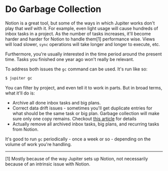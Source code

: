 # Do Garbage Collection

Notion is a great tool, but some of the ways in which Jupiter works don't play that _well_ with it. For example, even
light usage will cause hundreds of inbox tasks in a project. As the number of tasks increases, it'll become harder
and harder for Notion to handle them[1] performance wise. Views will load slower, `sync` operations will take longer
and longer to execute, etc.

Furthermore, you're usually interested in the time period around the present time. Tasks you finished one year ago
won't really be relevant.

To address both issues the `gc` command can be used. It's run like so:

```bash
$ jupiter gc
```

You can filter by project, and even tell it to work in parts. But in broad terms, what it'll do is:

* Archive all done inbox tasks and big plans.
* Correct data drift issues - sometimes you'll get duplicate entries for what should be the same task or big plan.
  Garbage collection will make sure only one copy remains. Checkout [this article](./fix-data-inconsistencies.md) for
  details
* Actually remove all archived inbox tasks, big plans, and recurring tasks from Notion.

It's good to run `gc` periodically - once a week or so - depending on the volume of work you're handling.

---
[1] Mostly because of the way Jupiter sets up Notion, not necessarily because of an intrinsic issue with Notion.